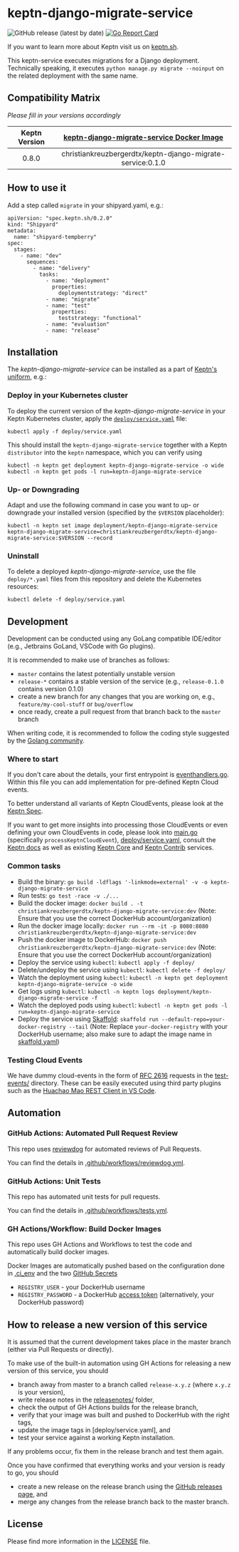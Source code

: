 # keptn-django-migrate-service
![GitHub release (latest by date)](https://img.shields.io/github/v/release/keptn-sandbox/keptn-django-migrate-service)
[![Go Report Card](https://goreportcard.com/badge/github.com/keptn-sandbox/keptn-django-migrate-service)](https://goreportcard.com/report/github.com/keptn-sandbox/keptn-django-migrate-service)

If you want to learn more about Keptn visit us on [keptn.sh](https://keptn.sh).

This keptn-service executes migrations for a Django deployment. Technically speaking, it executes `python manage.py migrate --noinput` on the related deployment with the same name.


## Compatibility Matrix

*Please fill in your versions accordingly*

| Keptn Version    | [keptn-django-migrate-service Docker Image](https://hub.docker.com/r/christiankreuzbergerdtx/keptn-django-migrate-service/tags) |
|:----------------:|:----------------------------------------:|
|       0.8.0      | christiankreuzbergerdtx/keptn-django-migrate-service:0.1.0 |

## How to use it

Add a step called `migrate` in your shipyard.yaml, e.g.:
```
apiVersion: "spec.keptn.sh/0.2.0"
kind: "Shipyard"
metadata:
  name: "shipyard-tempberry"
spec:
  stages:
    - name: "dev"
      sequences:
        - name: "delivery"
          tasks:
            - name: "deployment"
              properties:
                deploymentstrategy: "direct"
            - name: "migrate"
            - name: "test"
              properties:
                teststrategy: "functional"
            - name: "evaluation"
            - name: "release"
```

## Installation

The *keptn-django-migrate-service* can be installed as a part of [Keptn's uniform](https://keptn.sh), e.g.:

### Deploy in your Kubernetes cluster

To deploy the current version of the *keptn-django-migrate-service* in your Keptn Kubernetes cluster, apply the [`deploy/service.yaml`](deploy/service.yaml) file:

```console
kubectl apply -f deploy/service.yaml
```

This should install the `keptn-django-migrate-service` together with a Keptn `distributor` into the `keptn` namespace, which you can verify using

```console
kubectl -n keptn get deployment keptn-django-migrate-service -o wide
kubectl -n keptn get pods -l run=keptn-django-migrate-service
```

### Up- or Downgrading

Adapt and use the following command in case you want to up- or downgrade your installed version (specified by the `$VERSION` placeholder):

```console
kubectl -n keptn set image deployment/keptn-django-migrate-service keptn-django-migrate-service=christiankreuzbergerdtx/keptn-django-migrate-service:$VERSION --record
```

### Uninstall

To delete a deployed *keptn-django-migrate-service*, use the file `deploy/*.yaml` files from this repository and delete the Kubernetes resources:

```console
kubectl delete -f deploy/service.yaml
```

## Development

Development can be conducted using any GoLang compatible IDE/editor (e.g., Jetbrains GoLand, VSCode with Go plugins).

It is recommended to make use of branches as follows:

* `master` contains the latest potentially unstable version
* `release-*` contains a stable version of the service (e.g., `release-0.1.0` contains version 0.1.0)
* create a new branch for any changes that you are working on, e.g., `feature/my-cool-stuff` or `bug/overflow`
* once ready, create a pull request from that branch back to the `master` branch

When writing code, it is recommended to follow the coding style suggested by the [Golang community](https://github.com/golang/go/wiki/CodeReviewComments).

### Where to start

If you don't care about the details, your first entrypoint is [eventhandlers.go](eventhandlers.go). Within this file 
 you can add implementation for pre-defined Keptn Cloud events.
 
To better understand all variants of Keptn CloudEvents, please look at the [Keptn Spec](https://github.com/keptn/spec).
 
If you want to get more insights into processing those CloudEvents or even defining your own CloudEvents in code, please 
 look into [main.go](main.go) (specifically `processKeptnCloudEvent`), [deploy/service.yaml](deploy/service.yaml),
 consult the [Keptn docs](https://keptn.sh/docs/) as well as existing [Keptn Core](https://github.com/keptn/keptn) and
 [Keptn Contrib](https://github.com/keptn-contrib/) services.

### Common tasks

* Build the binary: `go build -ldflags '-linkmode=external' -v -o keptn-django-migrate-service`
* Run tests: `go test -race -v ./...`
* Build the docker image: `docker build . -t christiankreuzbergerdtx/keptn-django-migrate-service:dev` (Note: Ensure that you use the correct DockerHub account/organization)
* Run the docker image locally: `docker run --rm -it -p 8080:8080 christiankreuzbergerdtx/keptn-django-migrate-service:dev`
* Push the docker image to DockerHub: `docker push christiankreuzbergerdtx/keptn-django-migrate-service:dev` (Note: Ensure that you use the correct DockerHub account/organization)
* Deploy the service using `kubectl`: `kubectl apply -f deploy/`
* Delete/undeploy the service using `kubectl`: `kubectl delete -f deploy/`
* Watch the deployment using `kubectl`: `kubectl -n keptn get deployment keptn-django-migrate-service -o wide`
* Get logs using `kubectl`: `kubectl -n keptn logs deployment/keptn-django-migrate-service -f`
* Watch the deployed pods using `kubectl`: `kubectl -n keptn get pods -l run=keptn-django-migrate-service`
* Deploy the service using [Skaffold](https://skaffold.dev/): `skaffold run --default-repo=your-docker-registry --tail` (Note: Replace `your-docker-registry` with your DockerHub username; also make sure to adapt the image name in [skaffold.yaml](skaffold.yaml))


### Testing Cloud Events

We have dummy cloud-events in the form of [RFC 2616](https://ietf.org/rfc/rfc2616.txt) requests in the [test-events/](test-events/) directory. These can be easily executed using third party plugins such as the [Huachao Mao REST Client in VS Code](https://marketplace.visualstudio.com/items?itemName=humao.rest-client).

## Automation

### GitHub Actions: Automated Pull Request Review

This repo uses [reviewdog](https://github.com/reviewdog/reviewdog) for automated reviews of Pull Requests. 

You can find the details in [.github/workflows/reviewdog.yml](.github/workflows/reviewdog.yml).

### GitHub Actions: Unit Tests

This repo has automated unit tests for pull requests. 

You can find the details in [.github/workflows/tests.yml](.github/workflows/tests.yml).

### GH Actions/Workflow: Build Docker Images

This repo uses GH Actions and Workflows to test the code and automatically build docker images.

Docker Images are automatically pushed based on the configuration done in [.ci_env](.ci_env) and the two [GitHub Secrets](https://github.com/keptn-sandbox/keptn-django-migrate-service/settings/secrets/actions)
* `REGISTRY_USER` - your DockerHub username
* `REGISTRY_PASSWORD` - a DockerHub [access token](https://hub.docker.com/settings/security) (alternatively, your DockerHub password)

## How to release a new version of this service

It is assumed that the current development takes place in the master branch (either via Pull Requests or directly).

To make use of the built-in automation using GH Actions for releasing a new version of this service, you should

* branch away from master to a branch called `release-x.y.z` (where `x.y.z` is your version),
* write release notes in the [releasenotes/](releasenotes/) folder,
* check the output of GH Actions builds for the release branch, 
* verify that your image was built and pushed to DockerHub with the right tags,
* update the image tags in [deploy/service.yaml], and
* test your service against a working Keptn installation.

If any problems occur, fix them in the release branch and test them again.

Once you have confirmed that everything works and your version is ready to go, you should

* create a new release on the release branch using the [GitHub releases page](https://github.com/keptn-sandbox/keptn-django-migrate-service/releases), and
* merge any changes from the release branch back to the master branch.

## License

Please find more information in the [LICENSE](LICENSE) file.
